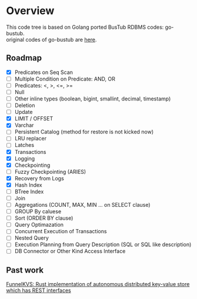 # Overview
This code tree is based on Golang ported BusTub RDBMS codes: go-bustub.  
original codes of go-bustub are [here](https://github.com/brunocalza/go-bustub).

## Roadmap

- [x] Predicates on Seq Scan
- [ ] Multiple Condition on Predicate: AND, OR
- [ ] Predicates: <, >, <=, >=
- [ ] Null
- [ ] Other inline types (boolean, bigint, smallint, decimal, timestamp)
- [ ] Deletion
- [ ] Update
- [x] LIMIT / OFFSET
- [x] Varchar
- [ ] Persistent Catalog (method for restore is not kicked now)
- [ ] LRU replacer
- [ ] Latches
- [x] Transactions
- [x] Logging
- [x] Checkpointing
- [ ] Fuzzy Checkpointing (ARIES)
- [x] Recovery from Logs
- [x] Hash Index
- [ ] BTree Index
- [ ] Join
- [ ] Aggregations (COUNT, MAX, MIN ... on SELECT clause)
- [ ] GROUP By caluese
- [ ] Sort (ORDER BY clause) 
- [ ] Query Optimazation
- [ ] Concurrent Execution of Transactions
- [ ] Nested Query
- [ ] Execution Planning from Query Description (SQL or SQL like description)
- [ ] DB Connector or Other Kind Access Interface

## Past work
[FunnelKVS: Rust implementation of autonomous distributed key-value store which has REST interfaces](https://github.com/ryogrid/rust_dkvs)
